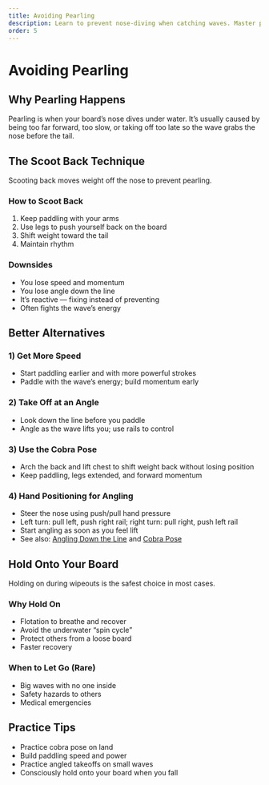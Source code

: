 ```yaml
---
title: Avoiding Pearling
description: Learn to prevent nose-diving when catching waves. Master positioning, speed, and control to stay on top of the wave.
order: 5
---
```


# Avoiding Pearling

## Why Pearling Happens
Pearling is when your board’s nose dives under water. It’s usually caused by being too far forward, too slow, or taking off too late so the wave grabs the nose before the tail.

## The Scoot Back Technique
Scooting back moves weight off the nose to prevent pearling.

### How to Scoot Back
1. Keep paddling with your arms
2. Use legs to push yourself back on the board
3. Shift weight toward the tail
4. Maintain rhythm

### Downsides
- You lose speed and momentum
- You lose angle down the line
- It’s reactive — fixing instead of preventing
- Often fights the wave’s energy

## Better Alternatives
### 1) Get More Speed
- Start paddling earlier and with more powerful strokes
- Paddle with the wave’s energy; build momentum early

### 2) Take Off at an Angle
- Look down the line before you paddle
- Angle as the wave lifts you; use rails to control

### 3) Use the Cobra Pose
- Arch the back and lift chest to shift weight back without losing position
- Keep paddling, legs extended, and forward momentum

### 4) Hand Positioning for Angling
- Steer the nose using push/pull hand pressure
- Left turn: pull left, push right rail; right turn: pull right, push left rail
- Start angling as soon as you feel lift
- See also: [Angling Down the Line](/guides/angling-down-the-line) and [Cobra Pose](/guides/cobra-pose)

## Hold Onto Your Board
Holding on during wipeouts is the safest choice in most cases.

### Why Hold On
- Flotation to breathe and recover
- Avoid the underwater “spin cycle”
- Protect others from a loose board
- Faster recovery

### When to Let Go (Rare)
- Big waves with no one inside
- Safety hazards to others
- Medical emergencies

## Practice Tips
- Practice cobra pose on land
- Build paddling speed and power
- Practice angled takeoffs on small waves
- Consciously hold onto your board when you fall


